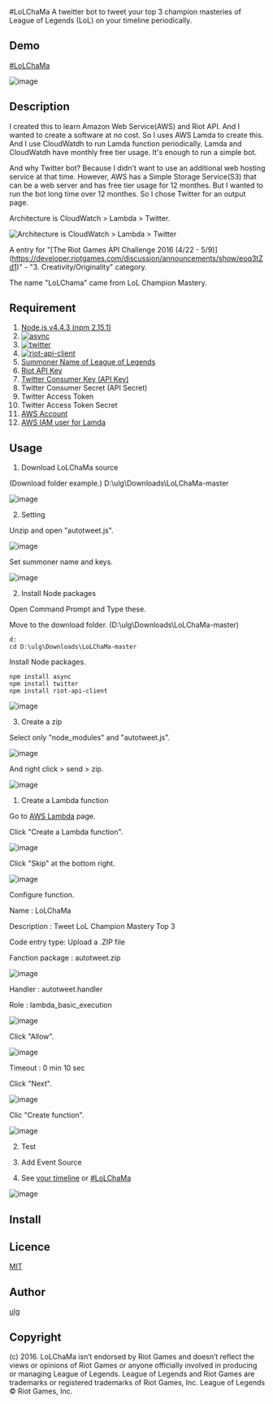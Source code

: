 #LoLChaMa
A tweitter bot to tweet your top 3 champion masteries of League of Legends (LoL) on your timeline periodically.

## Demo
[#LoLChaMa](https://twitter.com/hashtag/LoLChaMa?f=tweets&vertical=default&src=hash)

![image](https://cloud.githubusercontent.com/assets/11805940/15088698/69c45b2a-1432-11e6-8013-721468e840d6.png)

## Description
I created this to learn Amazon Web Service(AWS) and Riot API. And I wanted to create a software at no cost. So I uses AWS Lamda to create this. And I use CloudWatdh to run Lamda function periodically. Lamda and CloudWatdh have monthly free tier usage. It's enough to run a simple bot. 

And why Twitter bot? Because I didn't want to use an additional web hosting service at that time. However, AWS has a Simple Storage Service(S3) that can be a web server and has free tier usage for 12 monthes. But I wanted to run the bot long time over 12 monthes. So I chose Twitter for an output page.

Architecture is CloudWatch > Lambda > Twitter.

![Architecture is CloudWatch > Lambda > Twitter](https://cloud.githubusercontent.com/assets/11805940/15088395/e6d4447c-142d-11e6-812b-64dee3d60b17.png "CloudWatch > Lambda > Twitter")

A entry for "[The Riot Games API Challenge 2016 (4/22 - 5/9)] (https://developer.riotgames.com/discussion/announcements/show/eoq3tZd1)" - "3. Creativity/Originality" category.

The name "LoLChama" came from LoL Champion Mastery.

## Requirement
1. [Node.js v4.4.3 (npm 2.15.1)](https://nodejs.org/en/download/)
2. [![async](https://nodei.co/npm/async.png?mini=true)](https://www.npmjs.com/package/async "async")
3. [![twitter](https://nodei.co/npm/twitter.png?mini=true)](https://www.npmjs.com/package/twitter "twitter")
4. [![riot-api-client](https://nodei.co/npm/riot-api-client.png?mini=true)](https://www.npmjs.com/package/riot-api-client "riot-api-client")
5. [Summoner Name of League of Legends](https://signup.na.leagueoflegends.com)
5. [Riot API Key](https://developer.riotgames.com/)
6. [Twitter Consumer Key (API Key)](https://apps.twitter.com/)
7. Twitter Consumer Secret (API Secret)
8. Twitter Access Token
9. Twitter Access Token Secret
10. [AWS Account](https://docs.aws.amazon.com/lambda/latest/dg/setting-up.html)
11. [AWS IAM user for Lamda](https://docs.aws.amazon.com/lambda/latest/dg/setting-up.html#setting-up-iam)

## Usage
1. Download LoLChaMa source

(Download folder example.) D:\ulg\Downloads\LoLChaMa-master

![image](https://cloud.githubusercontent.com/assets/11805940/15089172/ec789c9c-1438-11e6-87df-a969bc419c66.png)

2. Setting

Unzip and open "autotweet.js".

![image](https://cloud.githubusercontent.com/assets/11805940/15089266/d118b8d6-143a-11e6-99b0-85c56c24d4be.png)

Set summoner name and keys.
 
 ![image](https://cloud.githubusercontent.com/assets/11805940/15089352/7784346a-143c-11e6-8e41-22c417dbbd6a.png)

2. Install Node packages

Open Command Prompt and Type these.

Move to the download folder. (D:\ulg\Downloads\LoLChaMa-master)

    d:
    cd D:\ulg\Downloads\LoLChaMa-master

Install Node packages.

    npm install async
    npm install twitter
    npm install riot-api-client

![image](https://cloud.githubusercontent.com/assets/11805940/15089490/1397e8a4-143f-11e6-8f14-b7a83d4c3555.png)

3. Create a zip

Select only "node_modules" and "autotweet.js".

![image](https://cloud.githubusercontent.com/assets/11805940/15089535/0e7de9d0-1440-11e6-8cda-e84fe9727dd6.png)

And right click > send > zip.

![image](https://cloud.githubusercontent.com/assets/11805940/15089539/20e9b2c0-1440-11e6-9164-d26a02268bfe.png)

1. Create a Lambda function

Go to [AWS Lambda](https://console.aws.amazon.com/lambda/) page.

Click "Create  a Lambda function".

![image](https://cloud.githubusercontent.com/assets/11805940/15089561/9224b3b8-1440-11e6-9b6f-e377b66135d7.png)

Click "Skip" at the bottom right.

![image](https://cloud.githubusercontent.com/assets/11805940/15089652/fa00ce34-1442-11e6-9cd8-a9a63bb44ab4.png)

Configure function.

Name : LoLChaMa

Description : Tweet LoL Champion Mastery Top 3

Code entry type: Upload a .ZIP file

Fanction package : autotweet.zip

![image](https://cloud.githubusercontent.com/assets/11805940/15089615/f22c5cd8-1441-11e6-9e02-9f8a2105a42e.png)

Handler : autotweet.handler

Role : lambda_basic_execution

![image](https://cloud.githubusercontent.com/assets/11805940/15089677/0c07618c-1444-11e6-9cba-c1e986f0e05d.png)

Click "Allow".

![image](https://cloud.githubusercontent.com/assets/11805940/15089641/7d0abdb8-1442-11e6-8a2d-45f03c85b44b.png)

Timeout : 0 min 10 sec

Click "Next".

![image](https://cloud.githubusercontent.com/assets/11805940/15089649/c5df47e8-1442-11e6-9903-83444d531bf3.png)

Clic "Create function".

![image](https://cloud.githubusercontent.com/assets/11805940/15089688/7a68cd5a-1444-11e6-900a-30d0f3a4ec2f.png)


2. Test


3. Add Event Source


4. See [your timeline](https://twitter.com/) or [#LoLChaMa](https://twitter.com/hashtag/LoLChaMa?f=tweets&vertical=default&src=hash)

![image](https://cloud.githubusercontent.com/assets/11805940/15088698/69c45b2a-1432-11e6-8013-721468e840d6.png)

## Install

## Licence

[MIT](http://choosealicense.com/licenses/mit/)

## Author

[ulg](https://twitter.com/ulg_)

## Copyright
(c) 2016. LoLChaMa isn’t endorsed by Riot Games and doesn’t reflect the views or opinions of Riot Games or anyone officially involved in producing or managing League of Legends. League of Legends and Riot Games are trademarks or registered trademarks of Riot Games, Inc. League of Legends © Riot Games, Inc.
